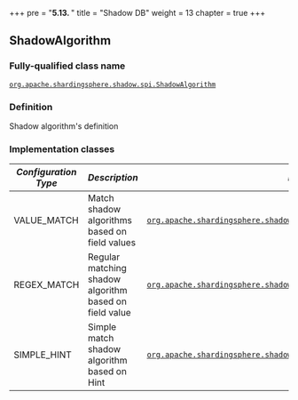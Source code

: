 +++
pre = "<b>5.13. </b>"
title = "Shadow DB"
weight = 13
chapter = true
+++

## ShadowAlgorithm

### Fully-qualified class name

[`org.apache.shardingsphere.shadow.spi.ShadowAlgorithm`](https://github.com/apache/shardingsphere/blob/master/shardingsphere-features/shardingsphere-shadow/shardingsphere-shadow-api/src/main/java/org/apache/shardingsphere/shadow/spi/ShadowAlgorithm.java)

### Definition

Shadow algorithm's definition

### Implementation classes

| *Configuration Type* | *Description*                                          | *Fully-qualified class name* |
| -------------------- | ------------------------------------------------------ | ---------------------------- |
| VALUE_MATCH          | Match shadow algorithms based on field values          | [`org.apache.shardingsphere.shadow.algorithm.shadow.column.ColumnValueMatchShadowAlgorithm`](https://github.com/apache/shardingsphere/blob/master/shardingsphere-features/shardingsphere-shadow/shardingsphere-shadow-core/src/main/java/org/apache/shardingsphere/shadow/algorithm/shadow/column/ColumnValueMatchShadowAlgorithm.java) |
| REGEX_MATCH          | Regular matching shadow algorithm based on field value | [`org.apache.shardingsphere.shadow.algorithm.shadow.column.ColumnRegexMatchShadowAlgorithm`](https://github.com/apache/shardingsphere/blob/master/shardingsphere-features/shardingsphere-shadow/shardingsphere-shadow-core/src/main/java/org/apache/shardingsphere/shadow/algorithm/shadow/column/ColumnRegexMatchShadowAlgorithm.java) |
| SIMPLE_HINT          | Simple match shadow algorithm based on Hint            | [`org.apache.shardingsphere.shadow.algorithm.shadow.hint.SimpleHintShadowAlgorithm`](https://github.com/apache/shardingsphere/blob/master/shardingsphere-features/shardingsphere-shadow/shardingsphere-shadow-core/src/main/java/org/apache/shardingsphere/shadow/algorithm/shadow/hint/SimpleHintShadowAlgorithm.java) |
